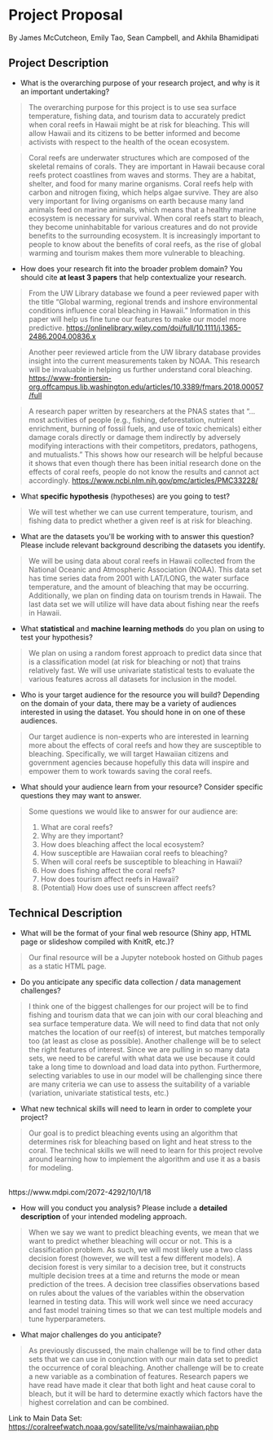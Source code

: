 # Project Proposal
By James McCutcheon, Emily Tao, Sean Campbell, and Akhila Bhamidipati

## Project Description
-   What is the overarching purpose of your research project, and why is it an important undertaking?
> The overarching purpose for this project is to use sea surface temperature, fishing data, and tourism data to accurately predict when coral reefs in Hawaii might be at risk for bleaching. This will allow Hawaii and its citizens to be better informed and become activists with respect to the health of the ocean ecosystem.

> Coral reefs are underwater structures which are composed of the skeletal remains of corals. They are important in Hawaii because coral reefs protect coastlines from waves and storms. They are a habitat, shelter, and food for many marine organisms. Coral reefs help with carbon and nitrogen fixing, which helps algae survive. They are also very important for living organisms on earth because many land animals feed on marine animals, which means that a healthy marine ecosystem is necessary for survival. When coral reefs start to bleach, they become uninhabitable for various creatures and do not provide benefits to the surrounding ecosystem. It is increasingly important to people to know about the benefits of coral reefs, as the rise of global warming and tourism makes them more vulnerable to bleaching.

-   How does your research fit into the broader problem domain? You should cite  **at least 3 papers**  that help contextualize your research.
> From the UW Library database we found a peer reviewed paper with the title “Global warming, regional trends and inshore environmental conditions influence coral bleaching in Hawaii.” Information in this paper will help us fine tune our features to make our model more predictive. https://onlinelibrary.wiley.com/doi/full/10.1111/j.1365-2486.2004.00836.x

> Another peer reviewed article from the UW library database provides insight into the current measurements taken by NOAA. This research will be invaluable in helping us further understand coral bleaching. https://www-frontiersin-org.offcampus.lib.washington.edu/articles/10.3389/fmars.2018.00057/full

> A research paper written by researchers at the PNAS states that “... most activities of people (e.g., fishing, deforestation, nutrient enrichment, burning of fossil fuels, and use of toxic chemicals) either damage corals directly or damage them indirectly by adversely modifying interactions with their competitors, predators, pathogens, and mutualists.” This shows how our research will be helpful because it shows that even though there has been initial research done on the effects of coral reefs, people do not know the results and cannot act accordingly.
https://www.ncbi.nlm.nih.gov/pmc/articles/PMC33228/

-   What  **specific hypothesis** (hypotheses) are you going to test?
> We will test whether we can use current temperature, tourism, and fishing data to predict whether a given reef is at risk for bleaching.

-   What are the datasets you'll be working with to answer this question? Please include relevant background describing the datasets you identify.
> We will be using data about coral reefs in Hawaii collected from the National Oceanic and Atmospheric Association (NOAA). This data set has time series data from 2001 with LAT/LONG, the water surface temperature, and the amount of bleaching that may be occurring. Additionally, we plan on finding data on tourism trends in Hawaii. The last data set we will utilize will have data about fishing near the reefs in Hawaii.


-   What  **statistical**  and  **machine learning methods** do you plan on using to test your hypothesis?
> We plan on using a random forest approach to predict data since that is a classification model (at risk for bleaching or not) that trains relatively fast. We will use univariate statistical tests to evaluate the various features across all datasets for inclusion in the model.

-   Who is your target audience for the resource you will build? Depending on the domain of your data, there may be a variety of audiences interested in using the dataset. You should hone in on one of these audiences.
> Our target audience is non-experts who are interested in learning more about the effects of coral reefs and how they are susceptible to bleaching. Specifically, we will target Hawaiian citizens and government agencies because hopefully this data will inspire and empower them to work towards saving the coral reefs.

-   What should your audience learn from your resource? Consider specific questions they may want to answer.
> Some questions we would like to answer for our audience are:
> 1. What are coral reefs?
> 2. Why are they important?
> 3. How does bleaching affect the local ecosystem?
> 4. How susceptible are Hawaiian coral reefs to bleaching?
> 5. When will coral reefs be susceptible to bleaching in Hawaii?
> 6. How does fishing affect the coral reefs?
> 7. How does tourism affect reefs in Hawaii?
> 8. (Potential) How does use of sunscreen affect reefs?


## Technical Description
-   What will be the format of your final web resource (Shiny app, HTML page or slideshow compiled with KnitR, etc.)?
> Our final resource will be a Jupyter notebook hosted on Github pages as a static HTML page.

-   Do you anticipate any specific data collection / data management challenges?
> I think one of the biggest challenges for our project will be to find fishing and tourism data that we can join with our coral bleaching and sea surface temperature data. We will need to find data that not only matches the location of our reef(s) of interest, but matches temporally too (at least as close as possible). Another challenge will be to select the right features of interest. Since we are pulling in so many data sets, we need to be careful with what data we use because it could take a long time to download and load data into python. Furthermore, selecting variables to use in our model will be challenging since there are many criteria we can use to assess the suitability of a variable (variation, univariate statistical tests, etc.)

-   What new technical skills will need to learn in order to complete your project?
> Our goal is to predict bleaching events using an algorithm that determines risk for bleaching based on light and heat stress to the coral. The technical skills we will need to learn for this project revolve around learning how to implement the algorithm and use it as a basis for modeling.
<br/>
https://www.mdpi.com/2072-4292/10/1/18

-   How will you conduct you analysis? Please include a  **detailed description**  of your intended modeling approach.
> When we say we want to predict bleaching events, we mean that we want to predict whether bleaching will occur or not. This is a classification problem. As such, we will most likely use a two class decision forest (however, we will test a few different models). A decision forest is very similar to a decision tree, but it constructs multiple decision trees at a time and returns the mode or mean prediction of the trees. A decision tree classifies observations based on rules about the values of the variables within the observation learned in testing data. This will work well since we need accuracy and fast model training times so that we can test multiple models and tune hyperparameters.

-   What major challenges do you anticipate?
> As previously discussed, the main challenge will be to find other data sets that we can use in conjunction with our main data set to predict the occurrence of coral bleaching. Another challenge will be to create a new variable as a combination of features. Research papers we have read have made it clear that both light and heat cause coral to bleach, but it will be hard to determine exactly which factors have the highest correlation and can be combined.

Link to Main Data Set: https://coralreefwatch.noaa.gov/satellite/vs/mainhawaiian.php
